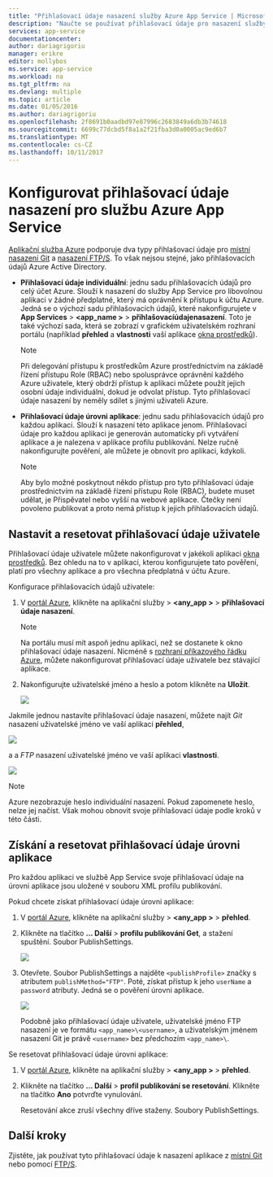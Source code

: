 ```yaml
---
title: "Přihlašovací údaje nasazení služby Azure App Service | Microsoft Docs"
description: "Naučte se používat přihlašovací údaje pro nasazení služby Azure App Service."
services: app-service
documentationcenter: 
author: dariagrigoriu
manager: erikre
editor: mollybos
ms.service: app-service
ms.workload: na
ms.tgt_pltfrm: na
ms.devlang: multiple
ms.topic: article
ms.date: 01/05/2016
ms.author: dariagrigoriu
ms.openlocfilehash: 2f8691b0aadbd97e87996c2683849a6db3b74618
ms.sourcegitcommit: 6699c77dcbd5f8a1a2f21fba3d0a0005ac9ed6b7
ms.translationtype: MT
ms.contentlocale: cs-CZ
ms.lasthandoff: 10/11/2017
---
```

# <a name="configure-deployment-credentials-for-azure-app-service"></a>Konfigurovat přihlašovací údaje nasazení pro službu Azure App Service
[Aplikační služba Azure](http://go.microsoft.com/fwlink/?LinkId=529714) podporuje dva typy přihlašovací údaje pro [místní nasazení Git](app-service-deploy-local-git.md) a [nasazení FTP/S](app-service-deploy-ftp.md). To však nejsou stejné, jako přihlašovacích údajů Azure Active Directory.

* **Přihlašovací údaje individuální**: jednu sadu přihlašovacích údajů pro celý účet Azure. Slouží k nasazení do služby App Service pro libovolnou aplikaci v žádné předplatné, který má oprávnění k přístupu k účtu Azure. Jedná se o výchozí sadu přihlašovacích údajů, které nakonfigurujete v **App Services** > **&lt;app_name >** > **přihlašovacíúdajenasazení**. Toto je také výchozí sada, která se zobrazí v grafickém uživatelském rozhraní portálu (například **přehled** a **vlastnosti** vaší aplikace [okna prostředků](../azure-resource-manager/resource-group-portal.md#manage-resources)).

    > [!NOTE]
    > Při delegování přístupu k prostředkům Azure prostřednictvím na základě řízení přístupu Role (RBAC) nebo spolusprávce oprávnění každého Azure uživatele, který obdrží přístup k aplikaci můžete použít jejich osobní údaje individuální, dokud je odvolat přístup. Tyto přihlašovací údaje nasazení by neměly sdílet s jinými uživateli Azure.
    >
    >

* **Přihlašovací údaje úrovni aplikace**: jednu sadu přihlašovacích údajů pro každou aplikaci. Slouží k nasazení této aplikace jenom. Přihlašovací údaje pro každou aplikaci je generován automaticky při vytváření aplikace a je nalezena v aplikace profilu publikování. Nelze ručně nakonfigurujte pověření, ale můžete je obnovit pro aplikaci, kdykoli.

    > [!NOTE]
    > Aby bylo možné poskytnout někdo přístup pro tyto přihlašovací údaje prostřednictvím na základě řízení přístupu Role (RBAC), budete muset udělat, je Přispěvatel nebo vyšší na webové aplikace. Čtečky není povoleno publikovat a proto nemá přístup k jejich přihlašovacích údajů.
    >
    >

## <a name="userscope"></a>Nastavit a resetovat přihlašovací údaje uživatele

Přihlašovací údaje uživatele můžete nakonfigurovat v jakékoli aplikaci [okna prostředků](../azure-resource-manager/resource-group-portal.md#manage-resources). Bez ohledu na to v aplikaci, kterou konfigurujete tato pověření, platí pro všechny aplikace a pro všechna předplatná v účtu Azure. 

Konfigurace přihlašovacích údajů uživatele:

1. V [portál Azure](https://portal.azure.com), klikněte na aplikační služby >  **&lt;any_app >** > **přihlašovací údaje nasazení**.

    > [!NOTE]
    > Na portálu musí mít aspoň jednu aplikaci, než se dostanete k okno přihlašovací údaje nasazení. Nicméně s [rozhraní příkazového řádku Azure](/cli/azure/webapp/deployment/user#set), můžete nakonfigurovat přihlašovací údaje uživatele bez stávající aplikace.

2. Nakonfigurujte uživatelské jméno a heslo a potom klikněte na **Uložit**.

    ![](./media/app-service-deployment-credentials/deployment_credentials_configure.png)

Jakmile jednou nastavíte přihlašovací údaje nasazení, můžete najít *Git* nasazení uživatelské jméno ve vaší aplikaci **přehled**,

![](./media/app-service-deployment-credentials/deployment_credentials_overview.png)

a a *FTP* nasazení uživatelské jméno ve vaší aplikaci **vlastnosti**.

![](./media/app-service-deployment-credentials/deployment_credentials_properties.png)

> [!NOTE]
> Azure nezobrazuje heslo individuální nasazení. Pokud zapomenete heslo, nelze jej načíst. Však mohou obnovit svoje přihlašovací údaje podle kroků v této části.
>
>  

## <a name="appscope"></a>Získání a resetovat přihlašovací údaje úrovni aplikace
Pro každou aplikaci ve službě App Service svoje přihlašovací údaje na úrovni aplikace jsou uložené v souboru XML profilu publikování.

Pokud chcete získat přihlašovací údaje úrovni aplikace:

1. V [portál Azure](https://portal.azure.com), klikněte na aplikační služby >  **&lt;any_app >** > **přehled**.

2. Klikněte na tlačítko **... Další** > **profilu publikování Get**, a stažení spuštění. Soubor PublishSettings.

    ![](./media/app-service-deployment-credentials/publish_profile_get.png)

3. Otevřete. Soubor PublishSettings a najděte `<publishProfile>` značky s atributem `publishMethod="FTP"`. Poté, získat přístup k jeho `userName` a `password` atributy.
Jedná se o pověření úrovni aplikace.

    ![](./media/app-service-deployment-credentials/publish_profile_editor.png)

    Podobně jako přihlašovací údaje uživatele, uživatelské jméno FTP nasazení je ve formátu `<app_name>\<username>`, a uživatelským jménem nasazení Git je právě `<username>` bez předchozím `<app_name>\`.

Se resetovat přihlašovací údaje úrovni aplikace:

1. V [portál Azure](https://portal.azure.com), klikněte na aplikační služby >  **&lt;any_app >** > **přehled**.

2. Klikněte na tlačítko **... Další** > **profil publikování se resetování**. Klikněte na tlačítko **Ano** potvrďte vynulování.

    Resetování akce zruší všechny dříve staženy. Soubory PublishSettings.

## <a name="next-steps"></a>Další kroky

Zjistěte, jak používat tyto přihlašovací údaje k nasazení aplikace z [místní Git](app-service-deploy-local-git.md) nebo pomocí [FTP/S](app-service-deploy-ftp.md).
